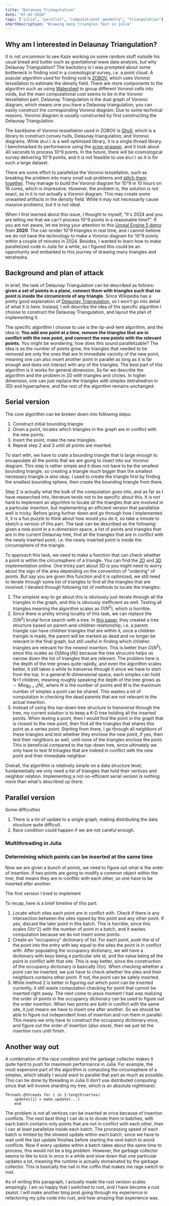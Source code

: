```yaml
---
title: "Delanuay Triangulation"
date: "07-02-2024"
tags: ["julia", "parallel", "computational geometry", "triangulation"]
shortDescription: "Drawing many triangles fast in julia"
---
```


## Why am I interested in Delaunay Triangulation?

It is not uncommon to see Kaze working on some random stuff outside his usual bread and butter such as gravitational wave data analysis, but why Delaunay Triangulation?
The backstory is I was prompted about some bottleneck in finding void in a cosmological survey, i.e. a point cloud. A popular algorithm used for finding void is [ZOBOV](https://arxiv.org/abs/0712.3049), which uses Voronoi tessellation to estimate the density field. There are more components to the algorithm such as using [Watershed](https://en.wikipedia.org/wiki/Watershed_(image_processing)) to group different Voronoi cells into voids, but the main computational cost seems to be in the Voronoi tessellation part. Delaunay Triangulation is the dual graph of Voronoi diagram, which means one you have a Delaunay triangulation, you can easily construct the corresponding Voronoi diagram. Due to some technical reasons, Voronoi diagram is usually constructed by first constructing the Delaunay Triangulation.

The backbone of Voronoi tessellation used in ZOBOV is [Qhull](http://www.qhull.org/html/), which is a library to construct convex hulls, Delaunay triangulation, and Voronoi diagrams. While `Qhull` is a well optimized library, it is a single thread library. I benchmarked its performance using the [scipy wrapper](https://docs.scipy.org/doc/scipy/reference/generated/scipy.spatial.Voronoi.html), and it took about 40 seconds to process 10^6 points. In the future, there will be cosmological survey delivering 10^9 points, and it is not feasible to use `Qhull` as it is for such a large dataset.

There are some effort to parallelize the Voronoi tessellation, such as breaking the problem into many small sub problems and [stitch them together](https://arxiv.org/pdf/1406.1191.pdf). They manage to build the Voronoi diagram for 10^9 in 10 hours on 16 cores, which is impressive. However, the problem is, the solution is not exact, as in it is not actually a Voronoi diagram. This may create some unwanted artifacts in the density field. While it may not necessarily cause massive problems, but it is not ideal.

When I first learned about this issue, I thought to myself, "It's 2024 and you are telling me that we can't process 10^9 points in a reasonable time?". If you are not aware, let me bring your attention to this [Unreal Engine 5 demo](https://youtu.be/qC5KtatMcUw?si=UfkbPzi8aw9wIJOJ&t=86) from **2020**. The can render 10^9 triangles in real time, and I cannot believe we do not have the technology to make a Voronoi diagram for 10^9 points within a couple of minutes in 2024. Besides, I wanted to learn how to make parallelized code in Julia for a while, so I figured this could be an opportunity and embarked to this journey of drawing many triangles and tetrahedra.

## Background and plan of attack

In brief, the task of Delaunay Triangulation can be described as follows: **given a set of points in a plane, connect them with triangles such that no point is inside the circumcircle of any triangle**. Since Wikipedia has a pretty good explanation of [Delaunay Triangulation](https://en.wikipedia.org/wiki/Delaunay_triangulation), so I won't go into detail of what it is here. Instead, I will describe the idea of the specific algorithm I choose to construct the Delaunay Triangulation, and layout the plan of implementing it.

The specific algorithm I choose to use is the rip-and-tent algorithm, and the idea is: **You add one point at a time, remove the triangles that are in conflict with the new point, and connect the new points with the relevant points.** You might be wondering, how does this sound parallelizable? The idea is as the number of points grow, the triangles that needed to be removed are only the ones that are in immediate vacinity of the new point, meaning one can also insert another point in parallel as long as it is far enough and does not interact with any of the triangles. The best part of this algorithm is it works for general dimension. So far we describe the algorithm and the problem in 2D with triangles and circles. In higher dimension, one can just replace the triangles with simplex (tetrahedron in 3D) and hypersphere, and the rest of the algorithm remains unchanged.

## Serial version

The core algorithm can be broken down into following steps:
1. Construct initial bounding triangle
2. Given a point, locates which triangles in the graph are in conflict with the new points.
3. Insert the point, make the new triangles.
4. Repeat step 2 and 3 until all points are inserted.

To start with, we have to crate a bounding triangle that is large enough to encapsulate all the points that we are going to insert into our Voronoi diagram. This step is rather simple and it does not have to be the smallest bounding triangle, so creating a triangle much bigger than the smallest necessary triangle is also okay. I used to create the triangle first by finding the smallest bounding sphere, then create the bounding triangle from there.

Step 2 is actually what the bulk of the computation goes into, and as far as I have researched into, literature tends not to be specific about this. It is not hard to implement an algorithm to locate all the triangles that are involved in a particular insertion, but implementing an efficient version that parallelize well is tricky. Before going further down and go through how I implemented it, it is a fun puzzle to think about how would you do it, so take a minute to sketch a version of this part. The task can be described as the following: given a new point in a n-dimension space, a list of points and triangles that are in the current Delaunay tree, find all the triangles that are in conflict with the newly inserted point, i.e. the newly inserted point is inside the circumsphere of the triangle.

To approach this task, we need to make a function that can check whether a point is within the circumsphere of a triangle. You can find the [2D]() and [3D]() implementation online. One tricky part about 3D is you might need to worry about the sign of the area depending on the convention of "ordering" of points. But say you are given this function and it is optimized, we still need to iterate through some list of triangles to find all the triangles that are involved. I iterated through following list of methods to locate the triangles:

1. The simplest way to go about this is obviously just iterate through all the triangles in the graph, and this is obvously inefficient as well. Testing all triangles meaning the algorithm scales as $O(N^2)$, which is horrible.
2. Since there is pretty strong locality of this task, we can replace the $O(N^2)$ brutal force search with a tree. In [this paper](), they created a tree structure based on parent-and-children relationship, i.e. a parent triangle can have children triangles that are within it, once a children traingle is made, the parent will be marked as dead and no longer be relevant in the final graph, but still useful in finding which children triangles are relevant for the newest insertion. This is better than $O(N^2)$, since this scales as $O(N\log(N))$ because the tree strucutre helps us narrow down the list of triangles that are relevant. The problem here is the depth of the tree grows quite rapidly, and even the algorithm scales better, it still takes a while to tranverse through it since we have to start from the top. In a general N-dimensional space, each simplex can hold N+1 children, meaning roughly speaking the depth of the tree grows as $\sim M\log_{D+1}(N)$, where $N$ is the number of points and $M$ is the maximum number of simplex a point can be shared. This wastes a lot of computation in checking the dead parents that are not relevant to the actual insertion.
3. Instead of using this top-down tree structure to transverse through the tree, my current solution is to keep a K-D tree holding all the inserted points. When testing a point, then I would find the point in the graph that is closest to the new point, then find all the triangles that shares this point as a vertex point. Starting from there, I go through all neighbors of these triangles and test whether they enclose the new point, if yes, then test their neighbors as well, until none of the triangles enclose the point. This is beneficial compared to the top-down tree, since ultimately we only have to test $N$ trinagles that are indeed in conflict with the new point and their immediate neighbor.

Overall, the algorithm is relatively simple on a data structure level, fundamentally we only need a list of triangles that hold their vertices and neighbor relation. Implementing a not-so-efficient serial version is nothing more than what's described up there. 

## Parallel version

Some difficulties
1. There is a lot of update to a single graph, making distributing the data structure quite difficult.
2. Race condition could happen if we are not careful enough.

### Multithreading in Julia

### Determining which points can be inserted at the same time

Now we are given a bunch of points, we need to figure out what is the order of insertion. If two points are going to modify a common object within the tree, that means they are in-conflitc with each other, so one have to be inserted after another. 

The first version I tried to implement 

To recap, here is a brief timeline of this part:
1. Locate which sites each point are in conflict with. Check if there is any intersection between the sites ripped by this point and any other point. If yes, discard the later point in this batch. This is horrible, since this scales O(n^2) with the number of point in a batch, and it wastes computation because we do not insert some points.
2. Create an "occupancy" dictionary of list. For each point, push the id of the point into the entry with key equal to the sites the point is in conflict with. After populating the occupancy dictionary, we will have a dictionary with keys being a particular site id, and the value being all the point in conflict with that site. This is way better, since the construction of the occupancy dictionary is basically O(n). When checking whether a point can be inserted, we just have to check whether the sites and their neighbors contains other point. If not, the point can be safely inserted.
3. While method 2 is better in figuring out which point can be inserted currently, it still waste computation checking for point that cannot be inserted right away. The next come to jesus moment I had was realizing the order of points in the occupancy dictionary can be used to figure out the order insertion. When two points are both in conflict with the same site, it just means we have to insert one after another. So we should be able to figure out independent lines of insertion and run them in parallel. This means we only have to construct the occupancy dictionary once, and figure out the order of insertion (also once), then we just let the insertion runs until finish.

## Another way out

A combination of the race condition and the garbage collector makes it quite hard to push for maximum performance in Julia.
For example, the most expensive part of the algorithm is computing the circumsphere of a simplex, which ideally I would want to parallel that part as much as possible.
This can be done by threading in Julia (I don't use distributed computing since that will involve sharding my tree, which is an absolute nightmare):
```
Threads.@threads for i in 1:length(vertex)
    updates[i] = make_update(...)
    end
```

The problem is not all vertices can be inserted at once because of insertion conflicts. The next best thing I can do is to divide them in batches, with each batch contains only points that are not in conflict with each other, then I can at least parallelize inside each batch. The processing speed of each batch is limited by the slowest update within each batch, since we have to wait until the last update finishes before starting the next batch to avoid conflicts.
Now if every updates within a batch takes about the same time to process, this would not be a big problem. However, the garbage collector seems to like to kick in once in a while and slow down that one particular updates a lot, meaning the runtime is actually domainated by the garbage collector.
This is basically the nail in the coffin that makes me rage switch to rust.

As of writing this paragraph, I actually made the rust version scales amazingly. I am so happy that I switched to rust, and I have become a rust zealot. I will make another blog post going through my experience in refactoring my julia code into rust, and how amazing that experience was.